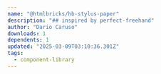 ```yaml
---
name: "@htmlbricks/hb-stylus-paper"
description: "## inspired by perfect-freehand"
author: "Dario Caruso"
downloads: 1
dependents: 1
updated: "2025-03-09T03:10:36.301Z"
tags: 
  - component-library
---
```


